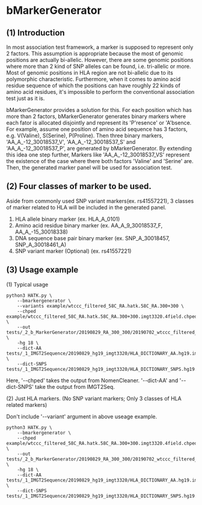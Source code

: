 # bMarkerGenerator


## (1) Introduction

In most association test framework, a marker is supposed to represent only 2 factors. This assumption is appropriate because the most of genomic positions are actually bi-allelic. However, there are some genomic positions where more than 2 kind of SNP alleles can be found, i.e. tri-allelic or more. Most of genomic positions in HLA region are not bi-allelic due to its polymorphic characteristic. Furthermore, when it comes to  amino acid residue sequence of which the positions can have roughly 22 kinds of amino acid residues, it's impossible to perform the conventional association test just as it is.

bMarkerGenerator provides a solution for this. For each position which has more than 2 factors, bMarkerGenerator generates binary markers where each fator is allocated disjointly and represent its 'P'resence' or 'A'bsence. For example, assume one position of amino acid sequence has 3 factors, e.g. V(Valine), S(Serine), P(Proline). Then three binary markers, 'AA_A_-12_30018537_V', 'AA_A_-12_30018537_S' and 'AA_A_-12_30018537_P', are generated by bMarkerGenerator. By extending this idea one step further, Markers like 'AA_A_-12_30018537_VS' represent the existence of the case where there both factors 'Valine' and 'Serine' are. Then, the generated marker panel will be used for association test.


## (2) Four classes of marker to be used.

Aside from commonly used SNP variant markers(ex. rs41557221), 3 classes of marker related to HLA will be included in the generated panel.

1. HLA allele binary marker (ex. HLA_A_0101)
2. Amino acid residue binary marker (ex. AA_A_9_30018537_F, AA_A_-15_30018338)
3. DNA sequence base pair binary marker (ex. SNP_A_30018457, SNP_A_30018461_A)
4. SNP variant marker (Optional) (ex. rs41557221)


## (3) Usage example

(1) Typical usage

```
python3 HATK.py \
    --bmarkergenerator \
    --variants example/wtccc_filtered_58C_RA.hatk.58C_RA.300+300 \
    --chped example/wtccc_filtered_58C_RA.hatk.58C_RA.300+300.imgt3320.4field.chped \
    --out tests/_2_b_MarkerGenerator/20190829_RA_300_300/20190702_wtccc_filtered_58C_RA.hatk.58C_RA.300+300 \
    -hg 18 \
    --dict-AA tests/_1_IMGT2Sequence/20190829_hg19_imgt3320/HLA_DICTIONARY_AA.hg19.imgt3320 \
    --dict-SNPS tests/_1_IMGT2Sequence/20190829_hg19_imgt3320/HLA_DICTIONARY_SNPS.hg19.imgt3320
```

Here, '--chped' takes the output from NomenCleaner. '--dict-AA' and '--dict-SNPS' take the output from IMGT2Seq.

(2) Just HLA markers. (No SNP variant markers; Only 3 classes of HLA related markers)

Don't include '--variant' argument in above useage example.

```
python3 HATK.py \
    --bmarkergenerator \
    --chped example/wtccc_filtered_58C_RA.hatk.58C_RA.300+300.imgt3320.4field.chped \
    --out tests/_2_b_MarkerGenerator/20190829_RA_300_300/20190702_wtccc_filtered_58C_RA.hatk.58C_RA.300+300 \
    -hg 18 \
    --dict-AA tests/_1_IMGT2Sequence/20190829_hg19_imgt3320/HLA_DICTIONARY_AA.hg19.imgt3320 \
    --dict-SNPS tests/_1_IMGT2Sequence/20190829_hg19_imgt3320/HLA_DICTIONARY_SNPS.hg19.imgt3320
```
